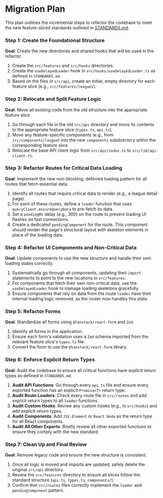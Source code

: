 # Migration Plan

This plan outlines the incremental steps to refactor the codebase to meet the new feature-sliced standards outlined in [STANDARDS.md](./STANDARDS.md).

### Step 1: Create the Foundational Structure

**Goal**: Create the new directories and shared hooks that will be used in the refactor.

1.  Create the `src/features` and `src/hooks` directories.
2.  Create the `useDelayedLoader` hook in `src/hooks/useDelayedLoader.ts` as defined in `STANDARDS.md`.
3.  Based on the files in `src/api`, create an initial, empty directory for each feature slice (e.g., `src/features/leagues`).

### Step 2: Relocate and Split Feature Logic

**Goal**: Move all existing code from the old structure into the appropriate feature slice.

1.  Go through each file in the old `src/api` directory and move its contents to the appropriate feature slice (`types.ts`, `api.ts`).
2.  Move any feature-specific components (e.g., from `src/components/league`) into the new `components` subdirectory within the corresponding feature slice.
3.  Relocate the base API client logic from `src/api/index.ts` to `src/lib/api-client.ts`.

### Step 3: Refactor Routes for Critical Data Loading

**Goal**: Implement the new non-blocking, deferred loading pattern for all routes that fetch essential data.

1.  Identify all routes that require critical data to render (e.g., a league detail page).
2.  For each of these routes, define a `loader` function that uses `queryClient.ensureQueryData` to pre-fetch its data.
3.  Set a `pendingMs` delay (e.g., 300) on the route to prevent loading UI flashes on fast connections.
4.  Create a dedicated `pendingComponent` for the route. This component should render the page's structural layout with skeleton elements in place of the loading data.

### Step 4: Refactor UI Components and Non-Critical Data

**Goal**: Update components to use the new structure and handle their own loading states correctly.

1.  Systematically go through all components, updating their `import` statements to point to the new locations in `src/features`.
2.  For components that fetch their own non-critical data, use the `useDelayedLoader` hook to manage loading skeletons gracefully.
3.  Ensure components that rely on data from the route `loader` have their internal loading logic removed, as the router now handles this state.

### Step 5: Refactor Forms

**Goal**: Standardize all forms using `@tanstack/react-form` and `Zod`.

1.  Identify all forms in the application.
2.  Ensure each form's validation uses a `Zod` schema imported from the relevant feature slice's `types.ts` file.
3.  Convert the form to use the `@tanstack/react-form` library.

### Step 6: Enforce Explicit Return Types

**Goal**: Audit the codebase to ensure all critical functions have explicit return types as defined in `STANDARDS.md`.

1.  **Audit API Functions**: Go through every `api.ts` file and ensure every exported function has an explicit `Promise<T>` return type.
2.  **Audit Route Loaders**: Check every route file in `src/routes` and add explicit return types to all `loader` functions.
3.  **Audit Custom Hooks**: Review any custom hooks (e.g., in `src/hooks`) and add explicit return types.
4.  **Audit Components**: Add `JSX.Element` or `React.Node` as the return type for all React components.
5.  **Audit All Other Exports**: Briefly review all other exported functions to ensure they comply with the new standard.

### Step 7: Clean Up and Final Review

**Goal**: Remove legacy code and ensure the new structure is consistent.

1.  Once all logic is moved and imports are updated, safely delete the original `src/api` directory.
2.  Review the `src/features` directory to ensure all slices follow the standard structure (`api.ts`, `types.ts`, `components/`).
3.  Confirm that `src/routes` files correctly implement the `loader` and `pendingComponent` pattern.

